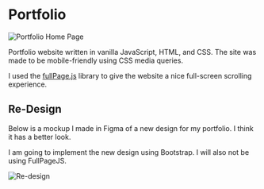 # Portfolio

![Portfolio Home Page](https://user-images.githubusercontent.com/52224377/109893368-27fcb480-7c51-11eb-84b9-97f7cdbb9eb4.PNG)

Portfolio website written in vanilla JavaScript, HTML, and CSS. The site was made to be mobile-friendly using CSS media queries.

I used the [fullPage.js](https://github.com/alvarotrigo/fullPage.js) library to give the website a nice full-screen scrolling experience.

## Re-Design

Below is a mockup I made in Figma of a new design for my portfolio. I think it has a better look.

I am going to implement the new design using Bootstrap. I will also not be using FullPageJS.

![Re-design](https://i.imgur.com/YN22ugR.png)
